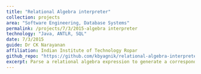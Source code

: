 ```yaml
---
title: "Relational Algebra interpreter"
collection: projects
area: "Software Engineering, Database Systems"
permalink: /projects/7/3/2015-algebra interpreter
technology: "Java, ANTLR, SQL"
date: 7/3/2015
guide: Dr CK Narayanan
affiliation: Indian Institute of Technology Ropar
github_repo: "https://github.com/kbyagnik/relational-algebra-interpreter-using-antlr-v4"
excerpt: Parse a relational algebra expression to generate a corresponding SQL query with proper syntax.
---
```

